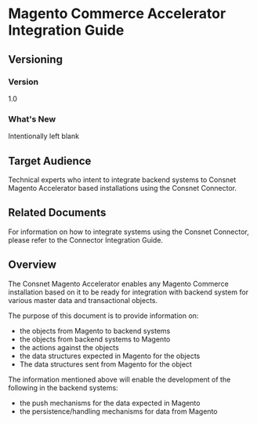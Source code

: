
# Magento Commerce Accelerator Integration Guide

## Versioning 

### Version 
1.0 

### What's New
Intentionally left blank

## Target Audience
Technical experts who intent to integrate backend systems to Consnet Magento Accelerator based installations using the Consnet Connector.

## Related Documents
For information on how to integrate systems using the Consnet Connector, please refer to the Connector Integration Guide. 

## Overview
The Consnet Magento Accelerator enables any Magento Commerce installation based on it to be ready for integration with backend system for various master data and transactional objects. 

The purpose of this document is to provide information on:

 - the objects from Magento to backend systems
 - the objects from backend systems to Magento
 - the actions against the objects
 - the data structures expected in Magento for the objects 
 - The data structures sent from Magento for the object

The information mentioned above will enable the development of the following in the backend systems: 

 - the push mechanisms for the data expected in Magento
 - the persistence/handling mechanisms for data from Magento


<!--stackedit_data:
eyJoaXN0b3J5IjpbMTUyNDI2NDU2NywtODY3MTE3NDk3LDIxMj
U5NDE4MDIsMTQzNzkwMzQxLC0zOTg2NzQ4OTgsMTM0OTA3NTk1
LC0xMDQxNzQ0NzE4XX0=
-->